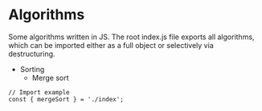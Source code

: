 # Algorithms

Some algorithms written in JS. The root index.js file exports all algorithms, which can be imported either as a full object or selectively via destructuring.

- Sorting
  - Merge sort

```
// Import example
const { mergeSort } = './index';
```
